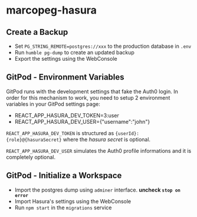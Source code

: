 # marcopeg-hasura

## Create a Backup

- Set `PG_STRING_REMOTE=postgres://xxx` to the production database in `.env`
- Run `humble pg-dump` to create an updated backup
- Export the settings using the WebConsole

## GitPod - Environment Variables

GitPod runs with the development settings that fake the Auth0 login.
In order for this mechanism to work, you need to setup 2 environment variables in your
GitPod settings page:

- REACT_APP_HASURA_DEV_TOKEN=3:user
- REACT_APP_HASURA_DEV_USER={"username":"john"}

`REACT_APP_HASURA_DEV_TOKEN` is structured as `{userId}:{role}@{hasuraSecret}`
where the _hasura secret_ is optional.


`REACT_APP_HASURA_DEV_USER` simulates the Auth0 profile informations and it is
completely optional.

## GitPod - Initialize a Workspace

- Import the postgres dump using `adminer` interface. **uncheck `stop on error`**
- Import Hasura's settings using the WebConsole
- Run `npm start` in the `migrations` service
